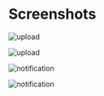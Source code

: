 # Screenshots

![upload](Screenshots/uploadPicture1.jpg)

![upload](Screenshots/uploadPicture2.jpg)

![notification](Screenshots/notification1.jpg)

![notification](Screenshots/notification2.jpg)

